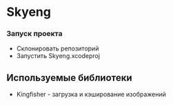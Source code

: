 # Skyeng

### Запуск проекта

- Склонировать репозиторий
- Запустить Skyeng.xcodeproj

## Используемые библиотеки 

- Kingfisher - загрузка и кэширование изображений
